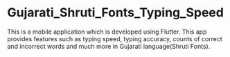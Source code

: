 # Gujarati_Shruti_Fonts_Typing_Speed
This is a mobile application which is developed using Flutter.  This app provides features such as typing speed, typing accuracy, counts of correct and incorrect words and much more in Gujarati language(Shruti Fonts). 
